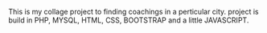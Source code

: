 This is my collage project to finding coachings in a perticular city.
project is build in PHP, MYSQL, HTML, CSS, BOOTSTRAP and a little JAVASCRIPT.

